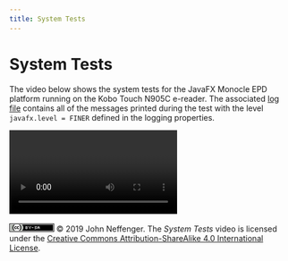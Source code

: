 ```yaml
---
title: System Tests
---
```


# System Tests

The video below shows the system tests for the JavaFX Monocle EPD platform running on the Kobo Touch N905C e-reader. The associated [log file](logs/test-2019-03-22.log) contains all of the messages printed during the test with the level `javafx.level = FINER` defined in the logging properties.

<video src="videos/test-2019-03-22.webm" controls>
<p><em>To watch the video, your browser must support the WebM format with VP9 encoding.</em></p>
</video>

[![CC BY-SA 4.0](images/by-sa.png)](http://creativecommons.org/licenses/by-sa/4.0/) © 2019 John Neffenger. The *System Tests* video is licensed under the [Creative Commons Attribution-ShareAlike 4.0 International License](http://creativecommons.org/licenses/by-sa/4.0/).
